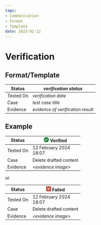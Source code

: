 ```yaml
---
tags:
- Communication
- Format
- Template
date: 2023-02-12
---
```


# Verification

## Format/Template

| Status    | _verification status_             |
| --------- | --------------------------------- |
| Tested On | _verification date_               |
| Case      | _test case title_                 |
| Evidence  | _evidence of verification result_ |



## Example

| Status    | ![](_media/check.png) Verified     |
| --------- | ---------------------------------- |
| Tested On | 12 February 2024<br/>18:07         |
| Case      | Delete drafted content             |
| Evidence  | _\<evidence image\>_               |

or

| Status    | ![](_media/error.png) Failed       |
| --------- | ---------------------------------- |
| Tested On | 12 February 2024<br/>18:07         |
| Case      | Delete drafted content             |
| Evidence  | _\<evidence image\>_               |